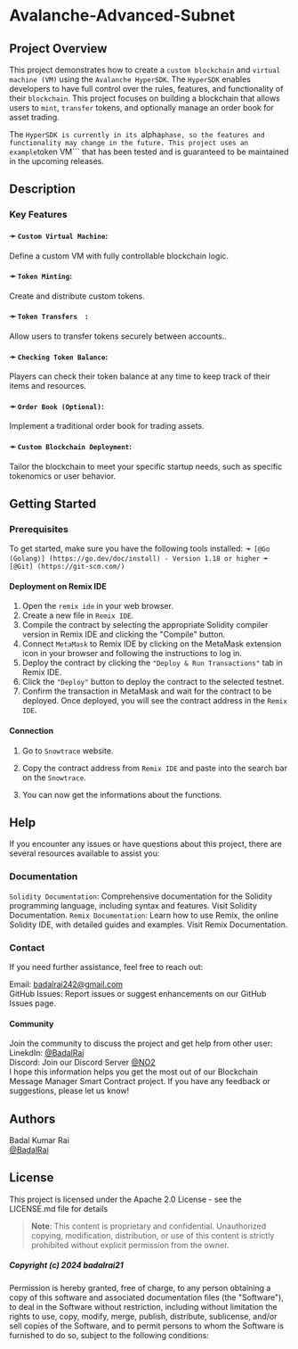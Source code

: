 # Avalanche-Advanced-Subnet

## Project Overview

This project demonstrates how to create a ```custom blockchain``` and ```virtual machine (VM)``` using the ```Avalanche HyperSDK```. The ```HyperSDK``` enables developers to have full control over the rules, features, and functionality of their ```blockchain```. This project focuses on building a blockchain that allows users to ```mint```, ```transfer``` tokens, and optionally manage an order book for asset trading.

The ```HyperSDK is currently in its ```alpha``` phase, so the features and functionality may change in the future. This project uses an example ```token VM``` that has been tested and is guaranteed to be maintained in the upcoming releases.

## Description

### Key Features
#### ➛ ```Custom Virtual Machine```:
 Define a custom VM with fully controllable blockchain logic.  
  
#### ➛ ```Token Minting```:
Create and distribute custom tokens.  
  
#### ➛ ```Token Transfers  ```:
Allow users to transfer tokens securely between accounts..      
  
#### ➛ ```Checking Token Balance```:
Players can check their token balance at any time to keep track of their items and resources.    
  
#### ➛ ```Order Book (Optional)```:
Implement a traditional order book for trading assets.

#### ➛ ```Custom Blockchain Deployment```:
Tailor the blockchain to meet your specific startup needs, such as specific tokenomics or user behavior.


## Getting Started

### Prerequisites

To get started, make sure you have the following tools installed:
➛ ```[@Go (Golang)] (https://go.dev/doc/install) - Version 1.18 or higher```
➛ ```[@Git] (https://git-scm.com/)```

#### Deployment on Remix IDE
1. Open the ```remix ide``` in your web browser.
2. Create a new file in ```Remix IDE```.
3. Compile the contract by selecting the appropriate Solidity compiler version in Remix IDE and clicking the "Compile" button.
4. Connect ```MetaMask``` to Remix IDE by clicking on the MetaMask extension icon in your browser and following the instructions to log in.
5. Deploy the contract by clicking the ```"Deploy & Run Transactions"``` tab in Remix IDE.
6. Click the ```"Deploy"``` button to deploy the contract to the selected testnet.
7. Confirm the transaction in MetaMask and wait for the contract to be deployed. Once deployed, you will see the contract address in the ```Remix IDE```.

#### Connection
1. Go to ```Snowtrace``` website.

2. Copy the contract address from ```Remix IDE``` and paste into the search bar on the ```Snowtrace```.

3. You can now get the informations about the functions.

## Help
If you encounter any issues or have questions about this project, there are several resources available to assist you:

### Documentation
```Solidity Documentation```: Comprehensive documentation for the Solidity programming language, including syntax and features. Visit Solidity Documentation.
```Remix Documentation```: Learn how to use Remix, the online Solidity IDE, with detailed guides and examples. Visit Remix Documentation.

### Contact
If you need further assistance, feel free to reach out:

Email: badalrai242@gmail.com  
GitHub Issues: Report issues or suggest enhancements on our GitHub Issues page.  

  
#### Community  
Join the community to discuss the project and get help from other user:
LinekdIn: [@BadalRai](https://www.linkedin.com/in/badal-rai)  
Discord: Join our Discord Server [@NO2](https://discord.gg/Dnw4ZjEg)    
I hope this information helps you get the most out of our Blockchain Message Manager Smart Contract project. If you have any feedback or suggestions, please let us know!

## Authors

Badal Kumar Rai                                                                                                                        
[@BadalRai](https://www.linkedin.com/in/badal-rai)

## License

This project is licensed under the Apache 2.0 License - see the LICENSE.md file for details    
> **Note**: This content is proprietary and confidential. Unauthorized copying, modification, distribution, or use of this content is strictly prohibited without explicit permission from the owner.


##### Copyright (c) 2024 badalrai21

Permission is hereby granted, free of charge, to any person obtaining a copy of this software and associated documentation files (the "Software"), to deal in the Software without restriction, including without limitation the rights to use, copy, modify, merge, publish, distribute, sublicense, and/or sell copies of the Software, and to permit persons to whom the Software is furnished to do so, subject to the following conditions:
